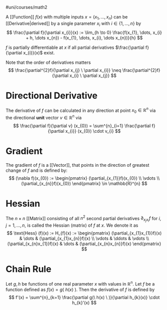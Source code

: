 #uni/courses/math2 

A [[Function]] $f(x)$ with multiple inputs $x = (x_{1}, \dots, x_{n})$ can be [[Derivative|derived]] by a single parameter $x_{i}$ with $i \in \{ 1, \dots, n \}$ by
$$
\frac{\partial f}{\partial x_{i}}(x) := \lim_{h \to 0} \frac{f(x_{1}, \dots, x_{i} + h, \dots x_{n}) - f(x_{1}, \dots, x_{i}, \dots x_{n})}{h}
$$

$f$ is partially differentiable at $x$ if all partial derivatives $\frac{\partial f}{\partial x_{i}}(x)$ exist.

Note that the order of derivatives matters
$$
\frac{\partial^{2}f}{\partial x_{j} \ \partial x_{i}} \neq \frac{\partial^{2}f}{\partial x_{i} \ \partial x_{j}}
$$

# Directional Derivative

The derivative of $f$ can be calculated in any direction at point $x_{0} \in \mathbb{R}^{n}$ via the directional **unit** vector $v \in \mathbb{R}^{n}$ via
$$
\frac{\partial f}{\partial v} (x_{0}) = \sum^{n}_{i=1} \frac{\partial f}{\partial x_{i}} (x_{0}) \cdot v_{i}
$$

# Gradient

The gradient of $f$ is a [[Vector]], that points in the direction of greatest change of $f$ and is defined by:
$$
(\nabla f)(x_{0}) := \begin{pmatrix}
(\partial_{x_{1}}f)(x_{0})  \\ 
\vdots \\ 
(\partial_{x_{n}}f)(x_{0})
\end{pmatrix} \in \mathbb{R}^{n}
$$

# Hessian

The $n \times n$ [[Matrix]] consisting of all $n^{2}$ second partial derivatives $\partial_{x_{j}x_{i}}f$ for $i, j = 1, \dots, n$, is called the Hessian (matrix) of $f$ at $x$. We denote it as
$$
\text{Hess} (f)(x) := H_{f}(x) := \begin{pmatrix}
(\partial_{x_{1}x_{1}}f)(x) & \dots & (\partial_{x_{1}x_{n}}f)(x) \\ 
\vdots & \ddots & \vdots \\ 
(\partial_{x_{n}x_{1}}f)(x) & \dots & (\partial_{x_{n}x_{n}}f)(x)
\end{pmatrix}
$$

# Chain Rule

Let $g, h$ be functions of one real parameter $x$ with values in $\mathbb{R}^{n}$. Let $f$ be a function defined as $f(x) = g( \ h(x) \ )$. Then the derivative of $f$ is defined by
$$
f'(x) = \sum^{n}_{k=1} \frac{\partial g(\ h(x) \ )}{\partial h_{k}(x)} \cdot h_{k}'(x)
$$
